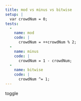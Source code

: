 ```yaml
---
title: mod vs minus vs bitwise
setup: |
  var crowdNum = 0;
tests:
  -
    name: mod
    code: |
      crowdNum = ++crowdNum % 2;
  -
    name: minus
    code: |
      crowdNum = 1 - crowdNum;
  -
    name: bitwise
    code: |
      crowdNum ^= 1;
---
```

toggle
